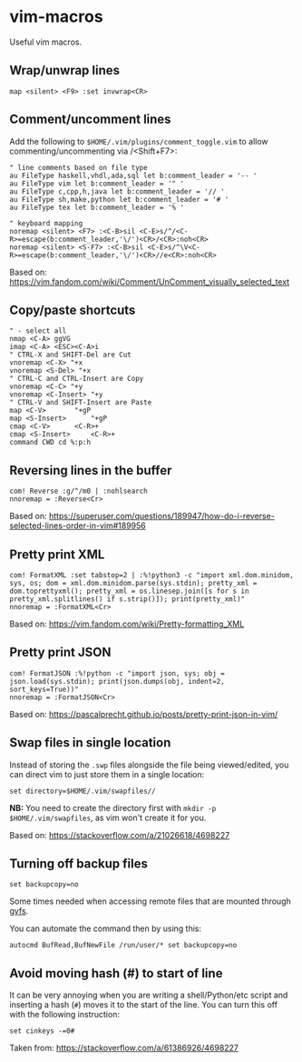 # vim-macros
Useful vim macros.

## Wrap/unwrap lines
```vim
map <silent> <F9> :set invwrap<CR>
```

## Comment/uncomment lines
Add the following to `$HOME/.vim/plugins/comment_toggle.vim` to allow commenting/uncommenting via <F7>/<Shift+F7>:

```vim
" line comments based on file type
au FileType haskell,vhdl,ada,sql let b:comment_leader = '-- '
au FileType vim let b:comment_leader = '" '
au FileType c,cpp,h,java let b:comment_leader = '// '
au FileType sh,make,python let b:comment_leader = '# '
au FileType tex let b:comment_leader = '% '

" keyboard mapping
noremap <silent> <F7> :<C-B>sil <C-E>s/^/<C-R>=escape(b:comment_leader,'\/')<CR>/<CR>:noh<CR>
noremap <silent> <S-F7> :<C-B>sil <C-E>s/^\V<C-R>=escape(b:comment_leader,'\/')<CR>//e<CR>:noh<CR>
```

Based on: https://vim.fandom.com/wiki/Comment/UnComment_visually_selected_text

## Copy/paste shortcuts 
```vim
" - select all 
nmap <C-A> ggVG 
imap <C-A> <ESC><C-A>i 
" CTRL-X and SHIFT-Del are Cut 
vnoremap <C-X> "+x 
vnoremap <S-Del> "+x 
" CTRL-C and CTRL-Insert are Copy 
vnoremap <C-C> "+y 
vnoremap <C-Insert> "+y 
" CTRL-V and SHIFT-Insert are Paste 
map <C-V>       "+gP 
map <S-Insert>      "+gP 
cmap <C-V>      <C-R>+ 
cmap <S-Insert>     <C-R>+ 
command CWD cd %:p:h
```

## Reversing lines in the buffer
```vim
com! Reverse :g/^/m0 | :nohlsearch
nnoremap = :Reverse<Cr>
```
Based on: https://superuser.com/questions/189947/how-do-i-reverse-selected-lines-order-in-vim#189956                            

## Pretty print XML
```vim
com! FormatXML :set tabstop=2 | :%!python3 -c "import xml.dom.minidom, sys, os; dom = xml.dom.minidom.parse(sys.stdin); pretty_xml = dom.toprettyxml(); pretty_xml = os.linesep.join([s for s in pretty_xml.splitlines() if s.strip()]); print(pretty_xml)"
nnoremap = :FormatXML<Cr>
```
Based on: https://vim.fandom.com/wiki/Pretty-formatting_XML

## Pretty print JSON
```vim
com! FormatJSON :%!python -c "import json, sys; obj = json.load(sys.stdin); print(json.dumps(obj, indent=2, sort_keys=True))"
nnoremap = :FormatJSON<Cr>
```
Based on: https://pascalprecht.github.io/posts/pretty-print-json-in-vim/

## Swap files in single location
Instead of storing the `.swp` files alongside the file being viewed/edited, you can direct vim to just store them in a single location:
```vim
set directory=$HOME/.vim/swapfiles//
```
**NB:** You need to create the directory first with `mkdir -p $HOME/.vim/swapfiles`, as vim won't create it for you.

Based on: https://stackoverflow.com/a/21026618/4698227

## Turning off backup files
```vim
set backupcopy=no
```
Some times needed when accessing remote files that are mounted through [gvfs](https://github.com/vim/vim/issues/5309). 

You can automate the command then by using this:
```vim
autocmd BufRead,BufNewFile /run/user/* set backupcopy=no
```

## Avoid moving hash (#) to start of line
It can be very annoying when you are writing a shell/Python/etc script and inserting a hash (`#`) moves it to the start of the line. 
You can turn this off with the following instruction:
```vim
set cinkeys -=0#
```

Taken from: https://stackoverflow.com/a/61386926/4698227
